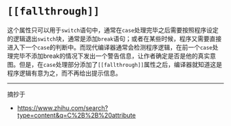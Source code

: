 # `[[fallthrough]]`

这个属性只可以用于`switch`语句中，通常在`case`处理完毕之后需要按照程序设定的逻辑退出`switch`块，通常是添加`break`语句；或者在某些时候，程序又需要直接进入下一个`case`的判断中。而现代编译器通常会检测程序逻辑，在前一个`case`处理完毕不添加break的情况下发出一个警告信息，让作者确定是否是他的真实意图。但是，在`case`处理部分添加了`[[fallthrough]]`属性之后，编译器就知道这是程序逻辑有意为之，而不再给出提示信息。

---

摘抄于

* https://www.zhihu.com/search?type=content&q=C%2B%2B%20attribute